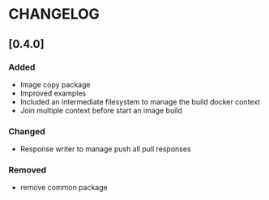 CHANGELOG
====

## [0.4.0]

### Added
- Image copy package
- Improved examples
- Included an intermediate filesystem to manage the build docker context
- Join multiple context before start an image build

### Changed
- Response writer to manage push all pull responses

### Removed
- remove common package
